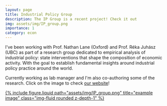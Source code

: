 ```yaml
---
layout: page
title: Industrial Policy Group
description: The IP Group is a recent project! Check it out
img: assets/img/IP_group.png
importance: 1
category: econ
---
```



I've been working with Prof. Nathan Lane (Oxford) and Prof. Réka Juhász (UBC) as part of a research group dedicated to empirical analysis of industrial policy: state interventions that shape the composition of economic activity. With the goal to establish fundamental insights around industrial policy practice around the world.

Currently working as lab manager and I'm also co-authoring some of the research. Click on the image to check [our website](https://www.industrialpolicygroup.com)!

<div class="row">
    <a href="https://www.industrialpolicygroup.com"><div class="col-sm mt-3 mt-md-0">
        {% include figure.liquid path="assets/img/IP_group.png" title="example image" class="img-fluid rounded z-depth-1" %}
    </div></a>
</div>
